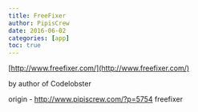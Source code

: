 ```yaml
---
title: FreeFixer
author: PipisCrew
date: 2016-06-02
categories: [app]
toc: true
---
```


[http://www.freefixer.com/](http://www.freefixer.com/)

by author of Codelobster

origin - http://www.pipiscrew.com/?p=5754 freefixer